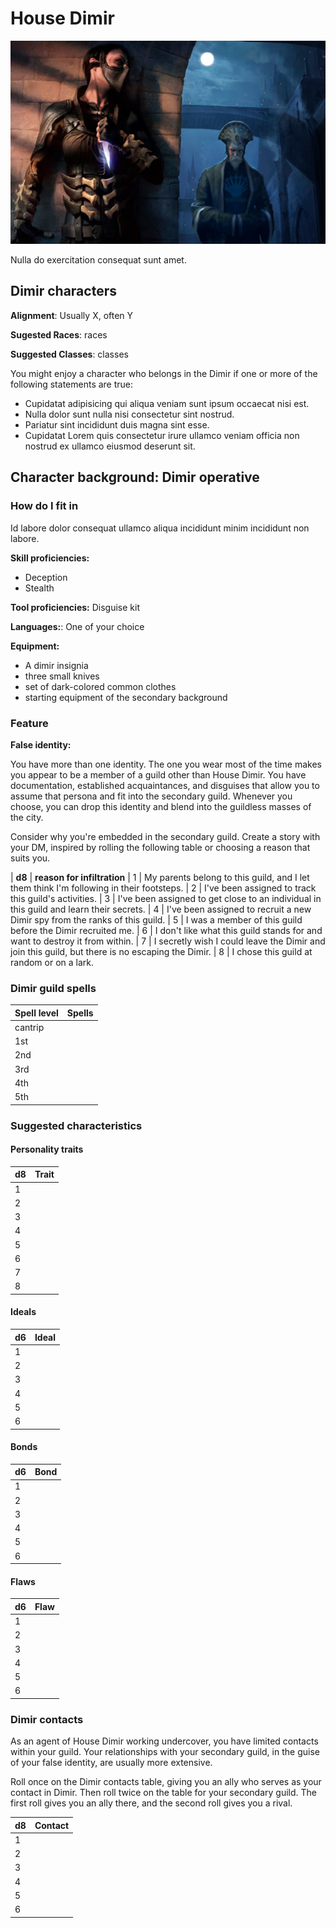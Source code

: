 # House Dimir

![Guild member](../resources/images/dimir.jpg)

Nulla do exercitation consequat sunt amet.

## Dimir characters

**Alignment**: Usually X, often Y

**Sugested Races**: races

**Suggested Classes**: classes

You might enjoy a character who belongs in the Dimir if one or more of the following statements are true:

* Cupidatat adipisicing qui aliqua veniam sunt ipsum occaecat nisi est.
* Nulla dolor sunt nulla nisi consectetur sint nostrud.
* Pariatur sint incididunt duis magna sint esse.
* Cupidatat Lorem quis consectetur irure ullamco veniam officia non nostrud ex ullamco eiusmod deserunt sit.

## Character background: Dimir operative

### How do I fit in

Id labore dolor consequat ullamco aliqua incididunt minim incididunt non labore.

**Skill proficiencies:**

* Deception
* Stealth

**Tool proficiencies:**
Disguise kit

**Languages:**:
One of your choice

**Equipment:**

* A dimir insignia
* three small knives
* set of dark-colored common clothes
* starting equipment of the secondary background

### Feature

**False identity:**

You have more than one identity. The one you wear most of the time makes you appear to be a member of a guild other than House Dimir. You have documentation, established acquaintances, and disguises that allow you to assume that persona and fit into the secondary guild. Whenever you choose, you can drop this identity and blend into the guildless masses of the city.

Consider why you're embedded in the secondary guild. Create a story with your DM, inspired by rolling the following table or choosing a reason that suits you.

| **d8**  | **reason for infiltration**
|  1      | My parents belong to this guild, and I let them think I'm following in their footsteps.
|  2      | I've been assigned to track this guild's activities.
|  3      | I've been assigned to get close to an individual in this guild and learn their secrets.
|  4      | I've been assigned to recruit a new Dimir spy from the ranks of this guild.
|  5      | I was a member of this guild before the Dimir recruited me.
|  6      | I don't like what this guild stands for and want to destroy it from within.
|  7      | I secretly wish I could leave the Dimir and join this guild, but there is no escaping the Dimir.
|  8      | I chose this guild at random or on a lark.

### Dimir guild spells

| **Spell level** | **Spells** |
| --------------- | ---------- |
| cantrip         |
| 1st             |
| 2nd             |
| 3rd             |
| 4th             |
| 5th             |

### Suggested characteristics

#### Personality traits

| **d8** | **Trait** |
| ------ | --------- |
| 1      |
| 2      |
| 3      |
| 4      |
| 5      |
| 6      |
| 7      |
| 8      |

#### Ideals

| **d6** | **Ideal** |
| ------ | --------- |
| 1      |
| 2      |
| 3      |
| 4      |
| 5      |
| 6      |

#### Bonds

| **d6** | **Bond** |
| ------ | -------- |
| 1      |
| 2      |
| 3      |
| 4      |
| 5      |
| 6      |

#### Flaws

| **d6** | **Flaw** |
| ------ | -------- |
| 1      |
| 2      |
| 3      |
| 4      |
| 5      |
| 6      |

### Dimir contacts

As an agent of House Dimir working undercover, you have limited contacts within your guild. Your relationships with your secondary guild, in the guise of your false identity, are usually more extensive.

Roll once on the Dimir contacts table, giving you an ally who serves as your contact in Dimir. Then roll twice on the table for your secondary guild. The first roll gives you an ally there, and the second roll gives you a rival.

| **d8** | **Contact** |
| ------ | ----------- |
| 1      |
| 2      |
| 3      |
| 4      |
| 5      |
| 6      |
